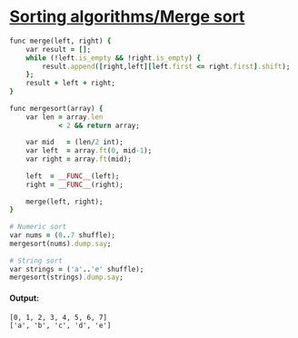 [1]: http://rosettacode.org/wiki/Sorting_algorithms/Merge_sort

# [Sorting algorithms/Merge sort][1]

```ruby
func merge(left, right) {
    var result = [];
    while (!left.is_empty && !right.is_empty) {
        result.append([right,left][left.first <= right.first].shift);
    };
    result + left + right;
}
 
func mergesort(array) {
    var len = array.len
            < 2 && return array;
 
    var mid   = (len/2 int);
    var left  = array.ft(0, mid-1);
    var right = array.ft(mid);
 
    left  = __FUNC__(left);
    right = __FUNC__(right);
 
    merge(left, right);
}
 
# Numeric sort
var nums = (0..7 shuffle);
mergesort(nums).dump.say;
 
# String sort
var strings = ('a'..'e' shuffle);
mergesort(strings).dump.say;
```

#### Output:
```
[0, 1, 2, 3, 4, 5, 6, 7]
['a', 'b', 'c', 'd', 'e']
```